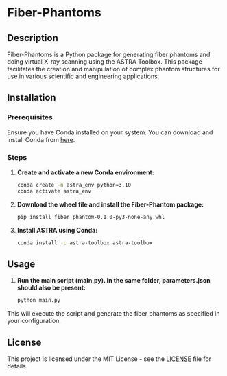# Fiber-Phantoms

## Description
Fiber-Phantoms is a Python package for generating fiber phantoms and doing virtual X-ray scanning using the ASTRA Toolbox. This package facilitates the creation and manipulation of complex phantom structures for use in various scientific and engineering applications.

## Installation

### Prerequisites
Ensure you have Conda installed on your system. You can download and install Conda from [here](https://docs.conda.io/en/latest/miniconda.html).

### Steps
1. **Create and activate a new Conda environment:**
    ```sh
    conda create -n astra_env python=3.10
    conda activate astra_env
    ```

2. **Download the wheel file and install the Fiber-Phantom package:**
    ```sh
    pip install fiber_phantom-0.1.0-py3-none-any.whl
    ```

3. **Install ASTRA using Conda:**
    ```sh
    conda install -c astra-toolbox astra-toolbox
    ```


## Usage

1. **Run the main script (main.py). In the same folder, parameters.json should also be present:**
    ```sh
    python main.py
    ```

This will execute the script and generate the fiber phantoms as specified in your configuration.

## License

This project is licensed under the MIT License - see the [LICENSE](LICENSE) file for details.

